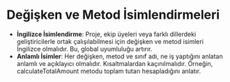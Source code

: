 # Değişken ve Metod İsimlendirmeleri

- **İngilizce İsimlendirme**: Proje, ekip üyeleri veya farklı dillerdeki geliştiricilerle ortak çalışılabilmesi için değişken ve metod isimleri İngilizce olmalıdır. Bu, global uyumluluğu artırır.
- **Anlamlı İsimler**: Her değişken, metod ve sınıf adı, ne iş yaptığını anlatan anlamlı ve açıklayıcı olmalıdır. Kısaltmalardan kaçınılmalıdır. Örneğin, calculateTotalAmount metodu toplam tutarı hesapladığını anlatır.
